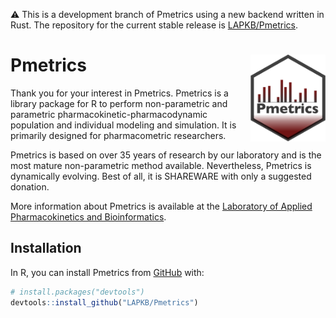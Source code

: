 :warning: This is a development branch of Pmetrics using a new backend written in Rust. The repository for the current stable release is [LAPKB/Pmetrics](https://github.com/LAPKB/Pmetrics).

# Pmetrics <a href="https://lapkb.github.io/Pmetrics/"><img src="logo.png" align="right" height="139" alt="Pmetrics website" /></a>

Thank you for your interest in Pmetrics. Pmetrics is a library package
for R to perform non-parametric and parametric
pharmacokinetic-pharmacodynamic population and individual modeling and
simulation. It is primarily designed for pharmacometric researchers.

Pmetrics is based on over 35 years of research by our laboratory and is
the most mature non-parametric method available. Nevertheless, Pmetrics
is dynamically evolving. Best of all, it is SHAREWARE with only a
suggested donation.

More information about Pmetrics is available at the [Laboratory of
Applied Pharmacokinetics and
Bioinformatics](http://www.lapk.org/Pmetrics.php).

## Installation

In R, you can install Pmetrics from [GitHub](https://github.com/) with:

``` r
# install.packages("devtools")
devtools::install_github("LAPKB/Pmetrics")
```
